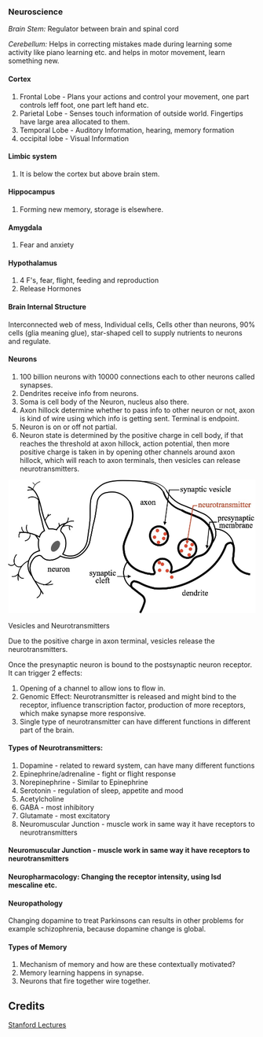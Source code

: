 ### Neuroscience

*Brain Stem:* Regulator between brain and spinal cord

*Cerebellum:* Helps in correcting mistakes made during learning some activity
like piano learning etc. and helps in motor movement, learn something new.

#### Cortex
1. Frontal Lobe - Plans your actions and control your movement, one part
controls leff foot, one part left hand etc.
2. Parietal Lobe - Senses touch information of outside world. Fingertips have
large area allocated to them.
3. Temporal Lobe - Auditory Information, hearing, memory formation
4. occipital lobe - Visual Information

#### Limbic system
1. It is below the cortex but above brain stem.

#### Hippocampus
1. Forming new memory, storage is elsewhere.

#### Amygdala
1. Fear and anxiety

#### Hypothalamus
1. 4 F's, fear, flight, feeding and reproduction
2. Release Hormones

#### Brain Internal Structure
Interconnected web of mess, Individual cells, Cells other than neurons, 90%
cells (glia meaning glue), star-shaped cell to supply nutrients to neurons and
regulate.

#### Neurons
1. 100 billion neurons with 10000 connections each to other neurons called
synapses.
2. Dendrites receive info from neurons.
3. Soma is cell body of the Neuron, nucleus also there.
4. Axon hillock determine whether to pass info to other neuron or not, axon is
kind of wire using which info is getting sent. Terminal is endpoint.
5. Neuron is on or off not partial.
6. Neuron state is determined by the positive charge in cell body, if that
reaches the threshold at axon hillock, action potential, then more positive 
charge is taken in by opening other channels around axon hillock, which will 
reach to axon terminals, then vesicles can release neurotransmitters.

![alt text](Neuron.png "Neurons Communication")

Vesicles and Neurotransmitters

Due to the positive charge in axon terminal, vesicles release the
neurotransmitters.

Once the presynaptic neuron is bound to the postsynaptic neuron receptor. It
can trigger 2 effects:
1. Opening of a channel to allow ions to flow in.
2. Genomic Effect: Neurotransmitter is released and might bind to the receptor,
influence transcription factor, production of more receptors, which make
synapse more responsive.
3. Single type of neurotransmitter can have different functions in different part
of the brain.

#### Types of Neurotransmitters:
1. Dopamine - related to reward system, can have many different functions
2. Epinephrine/adrenaline - fight or flight response
3. Norepinephrine - Similar to Epinephrine
4. Serotonin - regulation of sleep, appetite and mood
5. Acetylcholine
6. GABA - most inhibitory
7. Glutamate - most excitatory
8. Neuromuscular Junction - muscle work in same way it have receptors to
neurotransmitters

#### Neuromuscular Junction - muscle work in same way it have receptors to neurotransmitters

#### Neuropharmacology: Changing the receptor intensity, using lsd mescaline etc.

#### Neuropathology
Changing dopamine to treat Parkinsons can results in other problems for
example schizophrenia, because dopamine change is global.

#### Types of Memory
1. Mechanism of memory and how are these contextually motivated?
2. Memory learning happens in synapse.
3. Neurons that fire together wire together.

## Credits

[Stanford Lectures](https://www.youtube.com/watch?v=NNnIGh9g6fA&list=PL848F2368C90DDC3D)

